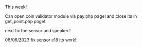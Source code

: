 This week!

Can open coin validator module via pay.php page!
and close its in get_point.php page!.

next fix the sensor and speaker.!


08/06/2023
fix sensor e18 
its work!


